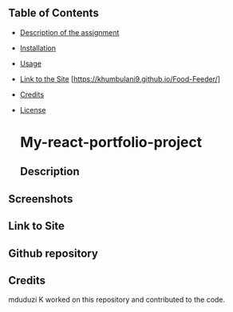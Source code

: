 ## Table of Contents

* [Description of the assignment](#description)
* [Installation](#installation)
* [Usage](#usage)
* [Link to the Site]() [https://khumbulani9.github.io/Food-Feeder/]
* [Credits](#credits)
* [License](#license)

  # My-react-portfolio-project



  ## Description



  
## Screenshots


## Link to Site



## Github repository


## Credits

mduduzi K worked on this repository and contributed to the code.

  
